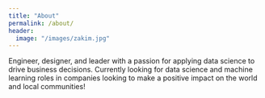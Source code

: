 ```yaml
---
title: "About"
permalink: /about/
header:
  image: "/images/zakim.jpg"
---
```


Engineer, designer, and leader with a passion for applying data science to drive business decisions. Currently looking for data science and machine learning roles in companies looking to make a positive impact on the world and local communities! 
